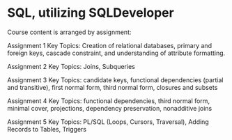 # SQL, utilizing SQLDeveloper

Course content is arranged by assignment:

Assignment 1
Key Topics: Creation of relational databases, primary and foreign keys, cascade constraint, and understanding of attribute formatting.

Assignment 2
Key Topics: Joins, Subqueries

Assignment 3
Key Topics: candidate keys, functional dependencies (partial and transitive), first normal form, third normal form, closures and subsets

Assignment 4
Key Topics: functional dependencies, third normal form, minimal cover, projections, dependency preservation, nonadditive joins

Assignment 5
Key Topics: PL/SQL (Loops, Cursors, Traversal), Adding Records to Tables, Triggers




